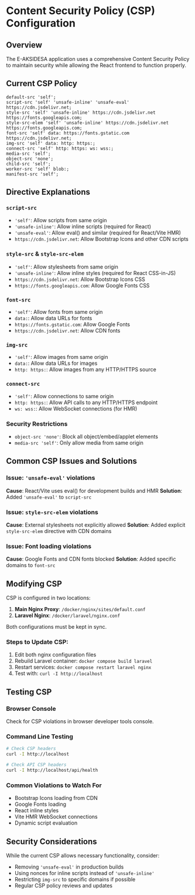 # Content Security Policy (CSP) Configuration

## Overview
The E-AKSIDESA application uses a comprehensive Content Security Policy to maintain security while allowing the React frontend to function properly.

## Current CSP Policy

```
default-src 'self';
script-src 'self' 'unsafe-inline' 'unsafe-eval' https://cdn.jsdelivr.net;
style-src 'self' 'unsafe-inline' https://cdn.jsdelivr.net https://fonts.googleapis.com;
style-src-elem 'self' 'unsafe-inline' https://cdn.jsdelivr.net https://fonts.googleapis.com;
font-src 'self' data: https://fonts.gstatic.com https://cdn.jsdelivr.net;
img-src 'self' data: http: https:;
connect-src 'self' http: https: ws: wss:;
media-src 'self';
object-src 'none';
child-src 'self';
worker-src 'self' blob:;
manifest-src 'self';
```

## Directive Explanations

### `script-src`
- `'self'`: Allow scripts from same origin
- `'unsafe-inline'`: Allow inline scripts (required for React)
- `'unsafe-eval'`: Allow eval() and similar (required for React/Vite HMR)
- `https://cdn.jsdelivr.net`: Allow Bootstrap Icons and other CDN scripts

### `style-src` & `style-src-elem`
- `'self'`: Allow stylesheets from same origin
- `'unsafe-inline'`: Allow inline styles (required for React CSS-in-JS)
- `https://cdn.jsdelivr.net`: Allow Bootstrap Icons CSS
- `https://fonts.googleapis.com`: Allow Google Fonts CSS

### `font-src`
- `'self'`: Allow fonts from same origin
- `data:`: Allow data URLs for fonts
- `https://fonts.gstatic.com`: Allow Google Fonts
- `https://cdn.jsdelivr.net`: Allow CDN fonts

### `img-src`
- `'self'`: Allow images from same origin
- `data:`: Allow data URLs for images
- `http: https:`: Allow images from any HTTP/HTTPS source

### `connect-src`
- `'self'`: Allow connections to same origin
- `http: https:`: Allow API calls to any HTTP/HTTPS endpoint
- `ws: wss:`: Allow WebSocket connections (for HMR)

### Security Restrictions
- `object-src 'none'`: Block all object/embed/applet elements
- `media-src 'self'`: Only allow media from same origin

## Common CSP Issues and Solutions

### Issue: `'unsafe-eval'` violations
**Cause**: React/Vite uses eval() for development builds and HMR
**Solution**: Added `'unsafe-eval'` to `script-src`

### Issue: `style-src-elem` violations
**Cause**: External stylesheets not explicitly allowed
**Solution**: Added explicit `style-src-elem` directive with CDN domains

### Issue: Font loading violations
**Cause**: Google Fonts and CDN fonts blocked
**Solution**: Added specific domains to `font-src`

## Modifying CSP

CSP is configured in two locations:
1. **Main Nginx Proxy**: `/docker/nginx/sites/default.conf`
2. **Laravel Nginx**: `/docker/laravel/nginx.conf`

Both configurations must be kept in sync.

### Steps to Update CSP:
1. Edit both nginx configuration files
2. Rebuild Laravel container: `docker compose build laravel`
3. Restart services: `docker compose restart laravel nginx`
4. Test with: `curl -I http://localhost`

## Testing CSP

### Browser Console
Check for CSP violations in browser developer tools console.

### Command Line Testing
```bash
# Check CSP headers
curl -I http://localhost

# Check API CSP headers
curl -I http://localhost/api/health
```

### Common Violations to Watch For
- Bootstrap Icons loading from CDN
- Google Fonts loading
- React inline styles
- Vite HMR WebSocket connections
- Dynamic script evaluation

## Security Considerations

While the current CSP allows necessary functionality, consider:
- Removing `'unsafe-eval'` in production builds
- Using nonces for inline scripts instead of `'unsafe-inline'`
- Restricting `img-src` to specific domains if possible
- Regular CSP policy reviews and updates
